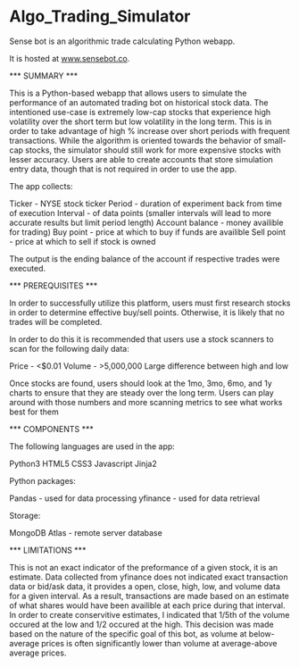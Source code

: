 # Algo_Trading_Simulator

Sense bot is an algorithmic trade calculating Python webapp.

It is hosted at www.sensebot.co.

*** SUMMARY ***

This is a Python-based webapp that allows users to simulate the performance of an automated trading bot on historical stock data.
The intentioned use-case is extremely low-cap stocks that experience high volatility over the short term but low volatility in the long term. This is in order to take advantage of high % increase over short periods with frequent transactions.
While the algorithm is oriented towards the behavior of small-cap stocks, the simulator should still work for more expensive stocks with lesser accuracy.
Users are able to create accounts that store simulation entry data, though that is not required in order to use the app.

The app collects:

Ticker - NYSE stock ticker
Period - duration of experiment back from time of execution
Interval - of data points (smaller intervals will lead to more accurate results but limit period length)
Account balance - money availible for trading)
Buy point - price at which to buy if funds are availible
Sell point - price at which to sell if stock is owned

The output is the ending balance of the account if respective trades were executed.

*** PREREQUISITES ***

In order to successfully utilize this platform, users must first research stocks in order to determine effective buy/sell points. Otherwise, it is likely that no trades will be completed.

In order to do this it is recommended that users use a stock scanners to scan for the following daily data:

Price - <$0.01
Volume - >5,000,000
Large difference between high and low

Once stocks are found, users should look at the 1mo, 3mo, 6mo, and 1y charts to ensure that they are steady over the long term.
Users can play around with those numbers and more scanning metrics to see what works best for them

*** COMPONENTS ***

The following languages are used in the app:

Python3
HTML5
CSS3
Javascript
Jinja2

Python packages:

Pandas - used for data processing
yfinance - used for data retrieval

Storage:

MongoDB Atlas - remote server database

*** LIMITATIONS ***

This is not an exact indicator of the preformance of a given stock, it is an estimate.
Data collected from yfinance does not indicated exact transaction data or bid/ask data, it provides a open, close, high, low, and volume data for a given interval. As a result, transactions are made based on an estimate of what shares would have been availible at each price during that interval. 
In order to create conservitive estimates, I indicated that 1/5th of the volume occured at the low and 1/2 occured at the high. 
This decision was made based on the nature of the specific goal of this bot, as volume at below-average prices is often  significantly lower than volume at average-above average prices.
